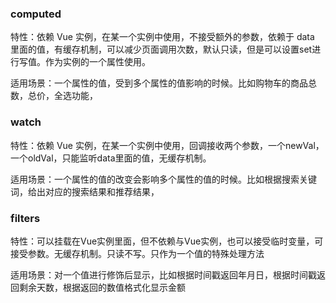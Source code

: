 ### computed
特性：依赖 Vue 实例，在某一个实例中使用，不接受额外的参数，依赖于 data 里面的值，有缓存机制，可以减少页面调用次数，默认只读，但是可以设置set进行写值。作为实例的一个属性使用。

适用场景：一个属性的值，受到多个属性的值影响的时候。比如购物车的商品总数，总价，全选功能，

### watch
特性：依赖 Vue 实例，在某一个实例中使用，回调接收两个参数，一个newVal，一个oldVal，只能监听data里面的值，无缓存机制。

适用场景：一个属性的值的改变会影响多个属性的值的时候。比如根据搜索关键词，给出对应的搜索结果和推荐结果，

### filters
特性：可以挂载在Vue实例里面，但不依赖与Vue实例，也可以接受临时变量，可接受参数。无缓存机制。只读不写。只作为一个值的特殊处理方法

适用场景：对一个值进行修饰后显示，比如根据时间戳返回年月日，根据时间戳返回剩余天数，根据返回的数值格式化显示金额